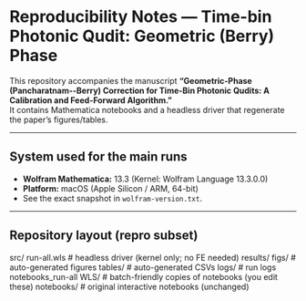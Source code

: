 # Reproducibility Notes — Time-bin Photonic Qudit: Geometric (Berry) Phase

This repository accompanies the manuscript **“Geometric-Phase (Pancharatnam--Berry) Correction for Time-Bin Photonic Qudits: A Calibration and Feed-Forward Algorithm.”**  
It contains Mathematica notebooks and a headless driver that regenerate the paper’s figures/tables.

---

## System used for the main runs

- **Wolfram Mathematica:** 13.3 (Kernel: Wolfram Language 13.3.0.0)  
- **Platform:** macOS (Apple Silicon / ARM, 64-bit)  
- See the exact snapshot in `wolfram-version.txt`.

---

## Repository layout (repro subset)

src/
run-all.wls # headless driver (kernel only; no FE needed)
results/
figs/ # auto-generated figures
tables/ # auto-generated CSVs
logs/ # run logs
notebooks_run-all WLS/ # batch-friendly copies of notebooks (you edit these)
notebooks/ # original interactive notebooks (unchanged)